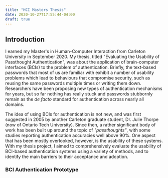 ```yaml
---
title: "HCI Masters Thesis"
date: 2020-10-27T17:55:44-04:00
draft: true
---
```



## Introduction

I earned my Master's in Human-Computer Interaction from Carleton University in
September 2020.  My thesis, titled "Evaluating the Usability of Passthought
Authentication", was about the application of brain-computer interfaces (BCIs)
to the problem of authentication. Briefly, the text-based passwords that most
of us are familiar with exhibit a number of usability problems which lead to
behaviours that compromise security, such as reusing the same passwords
multiple times or writing them down. Researchers have been proposing new types
of authentication mechanisms for years, but so far nothing has really stuck and
passwords stubbornly remain as the *de facto* standard for authentication
across nearly all domains.

The idea of using BCIs for authentication is not new, and was first suggested
in 2005 by another Carleton graduate student, Dr. Julie Thorpe (now of Ontario Tech
University). Since then, a rather significant body of work has been built up
around the topic of *"passthoughts"*, with some studies reporting
authentication accuracies well above 90%. One aspect that has been mostly
overlooked, however, is the usability of these systems. With my thesis project,
I aimed to comprehensively evaluate the usability of BCI-based authentication
systems using a variety of methods, and to identify the main barriers to their
acceptance and adoption.

### BCI Authentication Prototype
